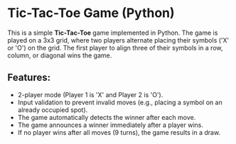 # Tic-Tac-Toe Game (Python)

This is a simple **Tic-Tac-Toe** game implemented in Python. The game is played on a 3x3 grid, where two players alternate placing their symbols ('X' or 'O') on the grid. 
The first player to align three of their symbols in a row, column, or diagonal wins the game.

## Features:
- 2-player mode (Player 1 is 'X' and Player 2 is 'O').
- Input validation to prevent invalid moves (e.g., placing a symbol on an already occupied spot).
- The game automatically detects the winner after each move.
- The game announces a winner immediately after a player wins.
- If no player wins after all moves (9 turns), the game results in a draw.
